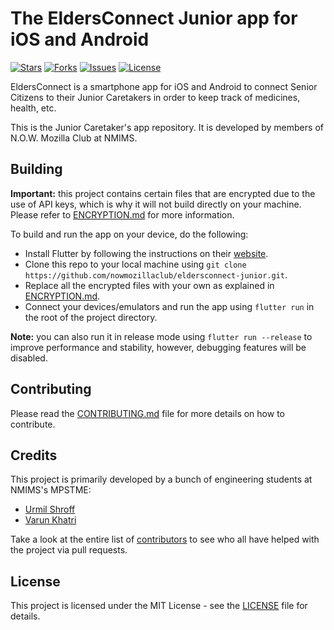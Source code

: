 <!-- <p align="center"><img height="100" width="100" src="./branding/icon.png" alt="EldersConnect"/></p> -->

# The EldersConnect Junior app for iOS and Android

[![Stars](https://img.shields.io/github/stars/nowmozillaclub/eldersconnect-junior.svg)](https://github.com/nowmozillaclub/eldersconnect-junior/stargazers)
[![Forks](https://img.shields.io/github/forks/nowmozillaclub/eldersconnect-junior.svg)](https://github.com/nowmozillaclub/eldersconnect-junior/network/members)
[![Issues](https://img.shields.io/github/issues/nowmozillaclub/eldersconnect-junior.svg)](https://github.com/nowmozillaclub/eldersconnect-junior/issues)
[![License](https://img.shields.io/github/license/nowmozillaclub/eldersconnect-junior.svg)](https://opensource.org/licenses/GPL-3.0)

EldersConnect is a smartphone app for iOS and Android to connect Senior Citizens to their Junior Caretakers in order to keep track of medicines, health, etc.

This is the Junior Caretaker's app repository. It is developed by members of N.O.W. Mozilla Club at NMIMS.

## Building

**Important:** this project contains certain files that are encrypted due to the use of API keys, which is why it will not build directly on your machine. Please refer to [ENCRYPTION.md](ENCRYPTION.md) for more information.

To build and run the app on your device, do the following:

-   Install Flutter by following the instructions on their [website](https://flutter.dev/docs/get-started/install/).
-   Clone this repo to your local machine using `git clone https://github.com/nowmozillaclub/eldersconnect-junior.git`.
-   Replace all the encrypted files with your own as explained in [ENCRYPTION.md](ENCRYPTION.md).
-   Connect your devices/emulators and run the app using `flutter run` in the root of the project directory.

**Note:** you can also run it in release mode using `flutter run --release` to improve performance and stability, however, debugging features will be disabled.

## Contributing

Please read the [CONTRIBUTING.md](CONTRIBUTING.md) file for more details on how to contribute.

## Credits

This project is primarily developed by a bunch of engineering students at NMIMS's MPSTME:

-   [Urmil Shroff](https://github.com/urmilshroff)
-   [Varun Khatri](https://github.com/NecronizerFTW)

Take a look at the entire list of [contributors](https://github.com/nowmozillaclub/eldersconnect-junior/graphs/contributors) to see who all have helped with the project via pull requests.

## License

This project is licensed under the MIT License - see the [LICENSE](LICENSE) file for details.
